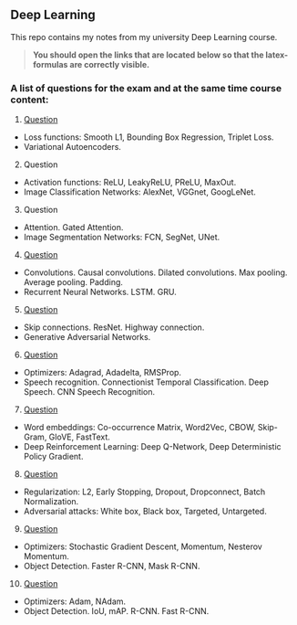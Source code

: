 ## Deep Learning

This repo contains my notes from my university Deep Learning course.
> **You should open the links that are located below so that the latex-formulas are correctly visible.**

### A list of questions for the exam and at the same time course content:

1. [Question](https://htmlpreview.github.io/?https://github.com/natalymr/dl-notes/blob/master/question_1.html)
  - Loss functions: Smooth L1, Bounding Box Regression, Triplet Loss.
  - Variational Autoencoders.
2. Question
  - Activation functions: ReLU, LeakyReLU, PReLU, MaxOut.
  - Image Classification Networks: AlexNet, VGGnet, GoogLeNet.
3. Question
  - Attention. Gated Attention.
  - Image Segmentation Networks: FCN, SegNet, UNet.
4. [Question](https://htmlpreview.github.io/?https://github.com/natalymr/dl-notes/blob/master/question_4.html)
  - Convolutions. Causal convolutions. Dilated convolutions. Max pooling. Average pooling. Padding.
  - Recurrent Neural Networks. LSTM. GRU.
5. [Question](https://htmlpreview.github.io/?https://github.com/natalymr/dl-notes/blob/master/question_5.html)
  - Skip connections. ResNet. Highway connection.
  - Generative Adversarial Networks.
6. [Question](https://htmlpreview.github.io/?https://github.com/natalymr/dl-notes/blob/master/question_6.html)
  - Optimizers: Adagrad, Adadelta, RMSProp.
  - Speech recognition. Connectionist Temporal Classification. Deep Speech. CNN Speech Recognition.
7. [Question](https://htmlpreview.github.io/?https://github.com/natalymr/dl-notes/blob/master/question_7.html)
  - Word embeddings: Co-occurrence Matrix, Word2Vec, CBOW, Skip-Gram, GloVE, FastText.
  - Deep Reinforcement Learning: Deep Q-Network, Deep Deterministic Policy Gradient.
8. [Question](https://htmlpreview.github.io/?https://github.com/natalymr/dl-notes/blob/master/question_8.html)
  - Regularization: L2, Early Stopping, Dropout, Dropconnect, Batch Normalization.
  - Adversarial attacks: White box, Black box, Targeted, Untargeted.
9. [Question](https://htmlpreview.github.io/?https://github.com/natalymr/dl-notes/blob/master/question_9.html)
  - Optimizers: Stochastic Gradient Descent, Momentum, Nesterov Momentum.
  - Object Detection. Faster R-CNN, Mask R-CNN.
10. [Question](https://htmlpreview.github.io/?https://github.com/natalymr/dl-notes/blob/master/question_10.html)
  - Optimizers: Adam, NAdam.
  - Object Detection. IoU, mAP. R-CNN. Fast R-CNN.
